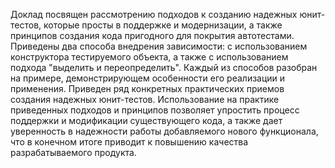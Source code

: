Доклад посвящен рассмотрению подходов к созданию надежных юнит-тестов, которые просты в поддержке и модернизации, 
а также принципов создания кода пригодного для покрытия автотестами. 
Приведены два способа внедрения зависимости: с использованием конструктора тестируемого объекта, 
а также с использованием подхода "выделить и переопределить". 
Каждый из способов разобран на примере, демонстрирующем особенности его реализации и применения. 
Приведен ряд конкретных практических приемов создания надежных юнит-тестов.
Использование на практике приведенных подходов и принципов позволяет упростить процесс поддержки и модификации существующего кода, 
а также дает уверенность в надежности работы добавляемого нового функционала, что в конечном итоге приводит к повышению качества разрабатываемого продукта.